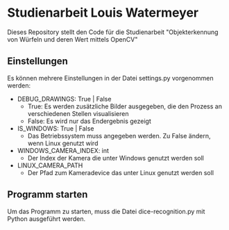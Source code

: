 # Studienarbeit Louis Watermeyer

Dieses Repository stellt den Code für die Studienarbeit "Objekterkennung von Würfeln und deren Wert mittels OpenCV"

## Einstellungen
Es können mehrere Einstellungen in der Datei settings.py vorgenommen werden:
 - DEBUG_DRAWINGS: True | False
   - True: Es werden zusätzliche Bilder ausgegeben, die den Prozess an verschiedenen Stellen visualisieren
   - False: Es wird nur das Endergebnis gezeigt
 - IS_WINDOWS: True | False
   - Das Betriebssystem muss angegeben werden. Zu False ändern, wenn Linux genutzt wird
 - WINDOWS_CAMERA_INDEX: int
   - Der Index der Kamera die unter Windows genutzt werden soll
 - LINUX_CAMERA_PATH
   - Der Pfad zum Kameradevice das unter Linux genutzt werden soll

## Programm starten
Um das Programm zu starten, muss die Datei dice-recognition.py mit Python ausgeführt werden.
